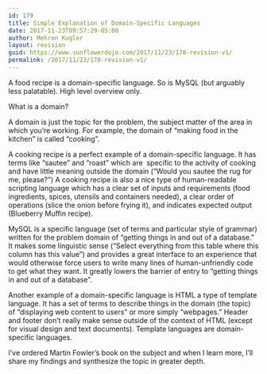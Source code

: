 ```yaml
---
id: 179
title: Simple Explanation of Domain-Specific Languages
date: 2017-11-23T09:57:29-05:00
author: Mehron Kugler
layout: revision
guid: https://www.sunflowerdojo.com/2017/11/23/178-revision-v1/
permalink: /2017/11/23/178-revision-v1/
---
```

A food recipe is a domain-specific language. So is MySQL (but arguably less palatable). High level overview only.

<!--more-->

What is a domain?

A domain is just the topic for the problem, the subject matter of the area in which you&#8217;re working. For example, the domain of &#8220;making food in the kitchen&#8221; is called &#8220;cooking&#8221;.

A cooking recipe is a perfect example of a domain-specific language. It has terms like &#8220;sautee&#8221; and &#8220;roast&#8221; which are  specific to the activity of cooking and have little meaning outside the domain (&#8220;Would you sautee the rug for me, please?&#8221;) A cooking recipe is also a nice type of human-readable scripting language which has a clear set of inputs and requirements (food ingredients, spices, utensils and containers needed), a clear order of operations (slice the onion before frying it), and indicates expected output (Blueberry Muffin recipe).

MySQL is a specific language (set of terms and particular style of grammar) written for the problem domain of &#8220;getting things in and out of a database.&#8221; It makes some linguistic sense (&#8220;Select everything from this table where this column has this value&#8221;) and provides a great interface to an experience that would otherwise force users to write many lines of human-unfriendly code to get what they want. It greatly lowers the barrier of entry to &#8220;getting things in and out of a database&#8221;.

Another example of a domain-specific language is HTML a type of template language. It has a set of terms to describe things in the domain (the topic) of &#8220;displaying web content to users&#8221; or more simply &#8220;webpages.&#8221; Header and footer don&#8217;t really make sense outside of the context of HTML (except for visual design and text documents). Template languages are domain-specific languages.

I&#8217;ve ordered Martin Fowler&#8217;s book on the subject and when I learn more, I&#8217;ll share my findings and synthesize the topic in greater depth.

&nbsp;